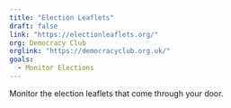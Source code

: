 ```yaml
---
title: "Election Leaflets"
draft: false
link: "https://electionleaflets.org/"
org: Democracy Club
orglink: "https://democracyclub.org.uk/"
goals:
  - Monitor Elections
---
```


Monitor the election leaflets that come through your door.

<!--more-->
